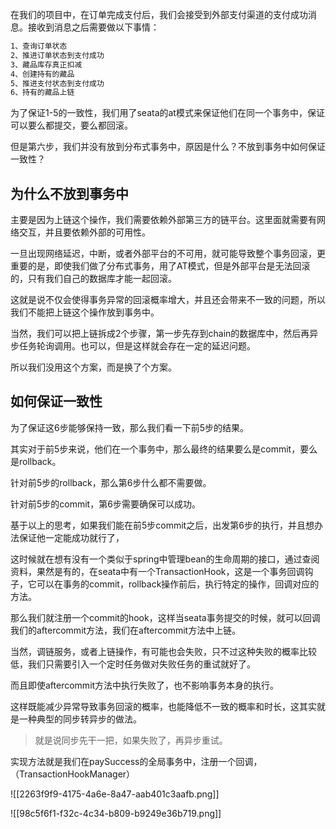 在我们的项目中，在订单完成支付后，我们会接受到外部支付渠道的支付成功消息。接收到消息之后需要做以下事情：



```latex
1、查询订单状态
2、推进订单状态到支付成功
3、藏品库存真正扣减
4、创建持有的藏品
5、推进支付状态到支付成功
6、持有的藏品上链
```



为了保证1-5的一致性，我们用了seata的at模式来保证他们在同一个事务中，保证可以要么都提交，要么都回滚。



但是第六步，我们并没有放到分布式事务中，原因是什么？不放到事务中如何保证一致性？



## 为什么不放到事务中


主要是因为上链这个操作，我们需要依赖外部第三方的链平台。这里面就需要有网络交互，并且要依赖外部的可用性。



一旦出现网络延迟，中断，或者外部平台的不可用，就可能导致整个事务回滚，更重要的是，即使我们做了分布式事务，用了AT模式，但是外部平台是无法回滚的，只有我们自己的数据库才能一起回滚。



这就是说不仅会使得事务异常的回滚概率增大，并且还会带来不一致的问题，所以我们不能把上链这个操作放到事务中。



当然，我们可以把上链拆成2个步骤，第一步先存到chain的数据库中，然后再异步任务轮询调用。也可以，但是这样就会存在一定的延迟问题。



所以我们没用这个方案，而是换了个方案。

## 如何保证一致性


为了保证这6步能够保持一致，那么我们看一下前5步的结果。



其实对于前5步来说，他们在一个事务中，那么最终的结果要么是commit，要么是rollback。



针对前5步的rollback，那么第6步什么都不需要做。



针对前5步的commit，第6步需要确保可以成功。



基于以上的思考，如果我们能在前5步commit之后，出发第6步的执行，并且想办法保证他一定能成功就行了，

这时候就在想有没有一个类似于spring中管理bean的生命周期的接口，通过查阅资料，果然是有的，在seata中有一个TransactionHook，这是一个事务回调钩子，它可以在事务的commit，rollback操作前后，执行特定的操作，回调对应的方法。



那么我们就注册一个commit的hook，这样当seata事务提交的时候，就可以回调我们的aftercommit方法，我们在aftercommit方法中上链。



当然，调链服务，或者上链操作，有可能也会失败，只不过这种失败的概率比较低，我们只需要引入一个定时任务做对失败任务的重试就好了。



而且即使aftercommit方法中执行失败了，也不影响事务本身的执行。



这样既能减少异常导致事务回滚的概率，也能降低不一致的概率和时长，这其实就是一种典型的同步转异步的做法。



> 就是说同步先干一把，如果失败了，再异步重试。
>



实现方法就是我们在paySuccess的全局事务中，注册一个回调，（TransactionHookManager）

![[2263f9f9-4175-4a6e-8a47-aab401c3aafb.png]]



![[98c5f6f1-f32c-4c34-b809-b9249e36b719.png]]



